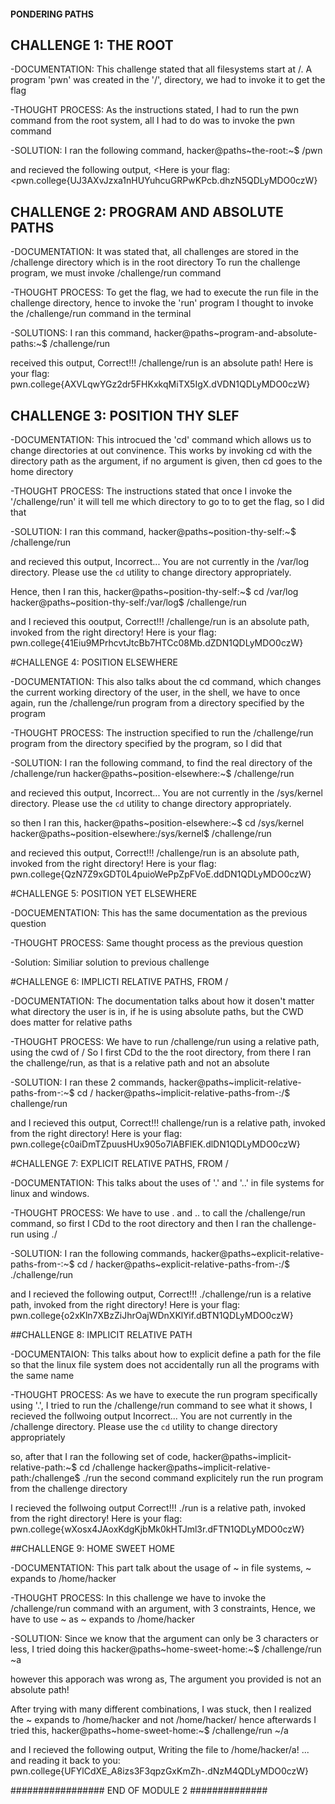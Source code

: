#### PONDERING PATHS ######

## CHALLENGE 1: THE ROOT

-DOCUMENTATION:
This challenge stated that all filesystems start at /. A program 'pwn' was created in the '/', directory, we had to invoke it to get the flag

-THOUGHT PROCESS:
As the instructions stated, I had to run the pwn command from the root system, all I had to do was to invoke the pwn command

  -SOLUTION: 
  I ran the following command,
  hacker@paths~the-root:~$ /pwn

and recieved the following output,
  <Here is your flag:
  <pwn.college{UJ3AXvJzxa1nHUYuhcuGRPwKPcb.dhzN5QDLyMDO0czW}


## CHALLENGE 2: PROGRAM AND ABSOLUTE PATHS


-DOCUMENTATION:
It was stated that, all challenges are stored in the /challenge directory which is in the root directory
To run the challenge program, we must invoke /challenge/run command

-THOUGHT PROCESS:
To get the flag, we had to execute the run file in the challenge directory, hence to invoke the 'run' program I thought to invoke the 
/challenge/run command in the terminal

  -SOLUTIONS:
  I ran this command,
  hacker@paths~program-and-absolute-paths:~$ /challenge/run

  received this output,
   Correct!!!
   /challenge/run is an absolute path! Here is your flag:
   pwn.college{AXVLqwYGz2dr5FHKxkqMiTX5IgX.dVDN1QDLyMDO0czW}


## CHALLENGE 3: POSITION THY SLEF

-DOCUMENTATION:
This introcued the 'cd' command which allows us to change directories at out convinence.
This works by invoking cd with the directory path as the argument, if no argument is given, then cd goes to the home directory

-THOUGHT PROCESS:
The instructions stated that once I invoke the '/challenge/run' it will tell me which directory to go to to get the flag, so I did that

-SOLUTION: 
I ran this command,
hacker@paths~position-thy-self:~$ /challenge/run

and recieved this output,
Incorrect...
You are not currently in the /var/log directory.
Please use the `cd` utility to change directory appropriately.

Hence, then I ran this,
hacker@paths~position-thy-self:~$ cd /var/log
hacker@paths~position-thy-self:/var/log$ /challenge/run

and I recieved this ooutput,
Correct!!!
/challenge/run is an absolute path, invoked from the right directory!
Here is your flag:
pwn.college{41Eiu9MPrhcvtJtcBb7HTCc08Mb.dZDN1QDLyMDO0czW}


#CHALLENGE 4: POSITION ELSEWHERE

-DOCUMENTATION: 
This also talks about the cd command, which changes the current working directory of the user, in the shell, we have to once again, run the /challenge/run program from a directory specified by the program

-THOUGHT PROCESS:
The instruction specified to run the /challenge/run program from the directory specified by the program, so I did that

-SOLUTION:
I ran the following command, to find the real directory of the /challenge/run
hacker@paths~position-elsewhere:~$ /challenge/run

and recieved this output,
Incorrect...
You are not currently in the /sys/kernel directory.
Please use the `cd` utility to change directory appropriately.

so then I ran this,
hacker@paths~position-elsewhere:~$ cd /sys/kernel
hacker@paths~position-elsewhere:/sys/kernel$ /challenge/run

and recieved this output,
Correct!!!
/challenge/run is an absolute path, invoked from the right directory!
Here is your flag:
pwn.college{QzN7Z9xGDT0L4puioWePpZpFVoE.ddDN1QDLyMDO0czW}


#CHALLENGE 5: POSITION YET ELSEWHERE

-DOCUEMENTATION:
This has the same documentation as the previous question

-THOUGHT PROCESS:
Same thought process as the previous question

-Solution:
Similiar solution to previous challenge


#CHALLENGE 6: IMPLICTI RELATIVE PATHS, FROM /

-DOCUMENTATION:
The documentation talks about how it dosen't matter what directory the user is in, if he is using absolute paths, but the CWD does matter for relative paths

-THOUGHT PROCESS:
We have to run /challenge/run using a relative path, using the cwd of /
So I first CDd to the the root directory, from there I ran the challenge/run, as that is a relative path and not an absolute

-SOLUTION:
I ran these 2 commands,
hacker@paths~implicit-relative-paths-from-:~$ cd /
hacker@paths~implicit-relative-paths-from-:/$ challenge/run

and I recieved this output,
Correct!!!
challenge/run is a relative path, invoked from the right directory!
Here is your flag:
pwn.college{c0aiDmTZpuusHUx905o7lABFlEK.dlDN1QDLyMDO0czW}


#CHALLENGE 7: EXPLICIT RELATIVE PATHS, FROM /

-DOCUMENTATION:
This talks about the uses of '.' and '..' in file systems for linux and windows.

-THOUGHT PROCESS:
We have to use . and .. to call the /challenge/run command, so first I CDd to the root directory and then I ran the challenge-run using ./

-SOLUTION:
I ran the following commands,
hacker@paths~explicit-relative-paths-from-:~$ cd /
hacker@paths~explicit-relative-paths-from-:/$ ./challenge/run

and I recieved the following output,
Correct!!!
./challenge/run is a relative path, invoked from the right directory!
Here is your flag:
pwn.college{o2xKln7XBzZiJhrOajWDnXKlYif.dBTN1QDLyMDO0czW}


##CHALLENGE 8: IMPLICIT RELATIVE PATH

-DOCUMENTAION:
This talks about how to explicit define a path for the file so that the linux file system does not accidentally run all the programs with the same name

-THOUGHT PROCESS:
As we have to execute the run program specifically using '.', I tried to run the /challenge/run command to see what it shows, I recieved the follwoing output
Incorrect...
You are not currently in the /challenge directory.
Please use the `cd` utility to change directory appropriately

so, after that I ran the following set of code,
hacker@paths~implicit-relative-path:~$ cd /challenge
hacker@paths~implicit-relative-path:/challenge$ ./run
the second command explicitely run the run program from the challenge directory

I recieved the follwoing output
Correct!!!
./run is a relative path, invoked from the right directory!
Here is your flag:
pwn.college{wXosx4JAoxKdgKjbMk0kHTJml3r.dFTN1QDLyMDO0czW}


##CHALLENGE 9: HOME SWEET HOME

-DOCUMENTATION:
This part talk about the usage of ~ in file systems, ~ expands to /home/hacker

-THOUGHT PROCESS:
In this challenge we have to invoke the /challenge/run command with an argument, with 3 constraints,
Hence, we have to use ~ as ~ expands to /home/hacker

-SOLUTION:
Since we know that the argument can only be 3 characters or less, I tried doing this
hacker@paths~home-sweet-home:~$ /challenge/run ~a

however this apporach was wrong as,
The argument you provided is not an absolute path!

After trying with many different combinations, I was stuck, then I realized the ~ expands to /home/hacker and not /home/hacker/
hence afterwards I tried this,
hacker@paths~home-sweet-home:~$ /challenge/run ~/a

and I recieved the following output,
Writing the file to /home/hacker/a!
... and reading it back to you:
pwn.college{UFYlCdXE_A8izs3F3qpzGxKmZh-.dNzM4QDLyMDO0czW}



################# END OF MODULE 2 ##############




